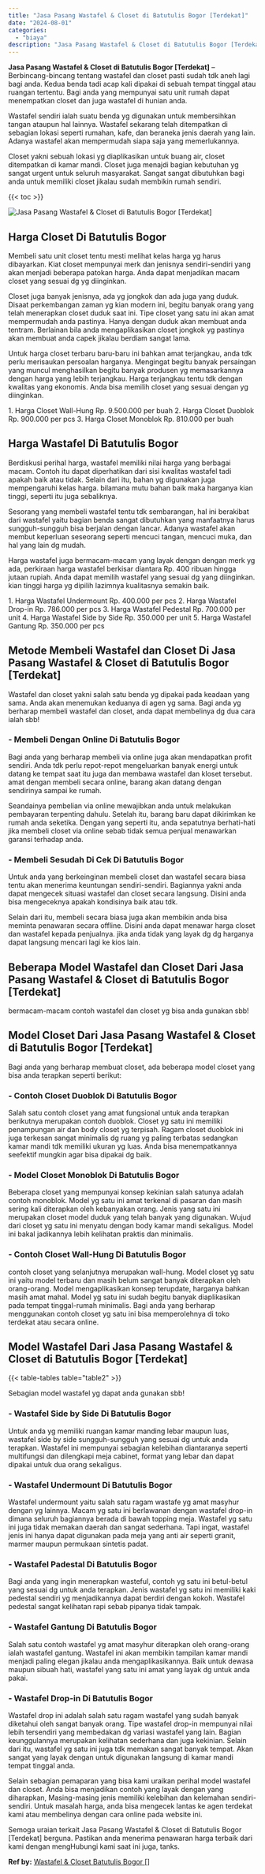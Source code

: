 ```yaml
---
title: "Jasa Pasang Wastafel & Closet di Batutulis Bogor [Terdekat]"
date: "2024-08-01"
categories: 
  - "biaya"
description: "Jasa Pasang Wastafel & Closet di Batutulis Bogor [Terdekat]. Semoga uraian terkait Jasa Pasang Wastafel & Closet di Batutulis Bogor [Terdekat] berguna. Pas..."
---
```


**Jasa Pasang Wastafel & Closet di Batutulis Bogor \[Terdekat\]** – Berbincang-bincang tentang wastafel dan closet pasti sudah tdk aneh lagi bagi anda. Kedua benda tadi acap kali dipakai di sebuah tempat tinggal atau ruangan tertentu. Bagi anda yang mempunyai satu unit rumah dapat menempatkan closet dan juga wastafel di hunian anda.

Wastafel sendiri ialah suatu benda yg digunakan untuk membersihkan tangan ataupun hal lainnya. Wastafel sekarang telah ditempatkan di sebagian lokasi seperti rumahan, kafe, dan beraneka jenis daerah yang lain. Adanya wastafel akan mempermudah siapa saja yang memerlukannya.

Closet yakni sebuah lokasi yg diaplikasikan untuk buang air, closet ditempatkan di kamar mandi. Closet juga menajdi bagian kebutuhan yg sangat urgent untuk seluruh masyarakat. Sangat sangat dibutuhkan bagi anda untuk memiliki closet jikalau sudah membikin rumah sendiri.

{{< toc >}}

![Jasa Pasang Wastafel & Closet di Batutulis Bogor [Terdekat]](/images/wastafel-closet-murah40.png)

## Harga Closet Di Batutulis Bogor

Membeli satu unit closet tentu mesti melihat kelas harga yg harus dibayarkan. Kiat closet mempunyai merk dan jenisnya sendiri-sendiri yang akan menjadi beberapa patokan harga. Anda dapat menjadikan macam closet yang sesuai dg yg diinginkan.

Closet juga banyak jenisnya, ada yg jongkok dan ada juga yang duduk. Disaat perkembangan zaman yg kian modern ini, begitu banyak orang yang telah menerapkan closet duduk saat ini. Tipe closet yang satu ini akan amat mempermudah anda pastinya. Hanya dengan duduk akan membuat anda tentram. Berlainan bila anda mengaplikasikan closet jongkok yg pastinya akan membuat anda capek jikalau berdiam sangat lama.

Untuk harga closet terbaru baru-baru ini bahkan amat terjangkau, anda tdk perlu merisaukan persoalan harganya. Mengingat begitu banyak persaingan yang muncul menghasilkan begitu banyak produsen yg memasarkannya dengan harga yang lebih terjangkau. Harga terjangkau tentu tdk dengan kwalitas yang ekonomis. Anda bisa memilih closet yang sesuai dengan yg diinginkan.

1\. Harga Closet Wall-Hung Rp. 9.500.000 per buah 2. Harga Closet Duoblok Rp. 900.000 per pcs 3. Harga Closet Monoblok Rp. 810.000 per buah

## Harga Wastafel Di Batutulis Bogor

Berdiskusi perihal harga, wastafel memiliki nilai harga yang berbagai macam. Contoh itu dapat diperhatikan dari sisi kwalitas wastafel tadi apakah baik atau tidak. Selain dari itu, bahan yg digunakan juga mempengaruhi kelas harga. bilamana mutu bahan baik maka harganya kian tinggi, seperti itu juga sebaliknya.

Sesorang yang membeli wastafel tentu tdk sembarangan, hal ini berakibat dari wastafel yaitu bagian benda sangat dibutuhkan yang manfaatnya harus sungguh-sungguh bisa berjalan dengan lancar. Adanya wastafel akan membut keperluan seseorang seperti mencuci tangan, mencuci muka, dan hal yang lain dg mudah.

Harga wastafel juga bermacam-macam yang layak dengan dengan merk yg ada, perkiraan harga wastafel berkisar diantara Rp. 400 ribuan hingga jutaan rupiah. Anda dapat memilih wastafel yang sesuai dg yang diinginkan. kian tinggi harga yg dipilih lazimnya kualitasnya semakin baik.

1\. Harga Wastafel Undermount Rp. 400.000 per pcs 2. Harga Wastafel Drop-in Rp. 786.000 per pcs 3. Harga Wastafel Pedestal Rp. 700.000 per unit 4. Harga Wastafel Side by Side Rp. 350.000 per unit 5. Harga Wastafel Gantung Rp. 350.000 per pcs

## Metode Membeli Wastafel dan Closet Di Jasa Pasang Wastafel & Closet di Batutulis Bogor \[Terdekat\]

Wastafel dan closet yakni salah satu benda yg dipakai pada keadaan yang sama. Anda akan menemukan keduanya di agen yg sama. Bagi anda yg berharap membeli wastafel dan closet, anda dapat membelinya dg dua cara ialah sbb!

### \- Membeli Dengan Online Di Batutulis Bogor

Bagi anda yang berharap membeli via online juga akan mendapatkan profit sendiri. Anda tdk perlu repot-repot mengeluarkan banyak energi untuk datang ke tempat saat itu juga dan membawa wastafel dan kloset tersebut. amat dengan membeli secara online, barang akan datang dengan sendirinya sampai ke rumah.

Seandainya pembelian via online mewajibkan anda untuk melakukan pembayaran terpenting dahulu. Setelah itu, barang baru dapat dikirimkan ke rumah anda seketika. Dengan yang seperti itu, anda sepatutnya berhati-hati jika membeli closet via online sebab tidak semua penjual menawarkan garansi terhadap anda.

### \- Membeli Sesudah Di Cek Di Batutulis Bogor

Untuk anda yang berkeinginan membeli closet dan wastafel secara biasa tentu akan menerima keuntungan sendiri-sendiri. Bagiannya yakni anda dapat mengecek situasi wastafel dan closet secara langsung. Disini anda bisa mengeceknya apakah kondisinya baik atau tdk.

Selain dari itu, membeli secara biasa juga akan membikin anda bisa meminta penawaran secara offline. Disini anda dapat menawar harga closet dan wastafel kepada penjualnya. jika anda tidak yang layak dg dg harganya dapat langsung mencari lagi ke kios lain.

## Beberapa Model Wastafel dan Closet Dari Jasa Pasang Wastafel & Closet di Batutulis Bogor \[Terdekat\]

bermacam-macam contoh wastafel dan closet yg bisa anda gunakan sbb!

## Model Closet Dari Jasa Pasang Wastafel & Closet di Batutulis Bogor \[Terdekat\]

Bagi anda yang berharap membuat closet, ada beberapa model closet yang bisa anda terapkan seperti berikut:

### \- Contoh Closet Duoblok Di Batutulis Bogor

Salah satu contoh closet yang amat fungsional untuk anda terapkan berikutnya merupakan contoh duoblok. Closet yg satu ini memiliki penampungan air dan body closet yg terpisah. Ragam closet duoblok ini juga terkesan sangat minimalis dg ruang yg paling terbatas sedangkan kamar mandi tdk memiliki ukuran yg luas. Anda bisa menempatkannya seefektif mungkin agar bisa dipakai dg baik.

### \- Model Closet Monoblok Di Batutulis Bogor

Beberapa closet yang mempunyai konsep kekinian salah satunya adalah contoh monoblok. Model yg satu ini amat terkenal di pasaran dan masih sering kali diterapkan oleh kebanyakan orang. Jenis yang satu ini merupakan closet model duduk yang telah banyak yang digunakan. Wujud dari closet yg satu ini menyatu dengan body kamar mandi sekaligus. Model ini bakal jadikannya lebih kelihatan praktis dan minimalis.

### \- Contoh Closet Wall-Hung Di Batutulis Bogor

contoh closet yang selanjutnya merupakan wall-hung. Model closet yg satu ini yaitu model terbaru dan masih belum sangat banyak diterapkan oleh orang-orang. Model mengaplikasikan konsep terupdate, harganya bahkan masih amat mahal. Model yg satu ini sudah begitu banyak diaplikasikan pada tempat tinggal-rumah minimalis. Bagi anda yang berharap menggunakan contoh closet yg satu ini bisa memperolehnya di toko terdekat atau secara online.

## Model Wastafel Dari Jasa Pasang Wastafel & Closet di Batutulis Bogor \[Terdekat\]

{{< table-tables table="table2" >}}

Sebagian model wastafel yg dapat anda gunakan sbb!

### \- Wastafel Side by Side Di Batutulis Bogor

Untuk anda yg memiliki ruangan kamar manding lebar maupun luas, wastafel side by side sungguh-sungguh yang sesuai dg untuk anda terapkan. Wastafel ini mempunyai sebagian kelebihan diantaranya seperti multifungsi dan dilengkapi meja cabinet, format yang lebar dan dapat dipakai untuk dua orang sekaligus.

### \- Wastafel Undermount Di Batutulis Bogor

Wastafel undermount yaitu salah satu ragam wastafe yg amat masyhur dengan yg lainnya. Macam yg satu ini berlawanan dengan wastafel drop-in dimana seluruh bagiannya berada di bawah topping meja. Wastafel yg satu ini juga tidak memakan daerah dan sangat sederhana. Tapi ingat, wastafel jenis ini hanya dapat digunakan pada meja yang anti air seperti granit, marmer maupun permukaan sintetis padat.

### \- Wastafel Padestal Di Batutulis Bogor

Bagi anda yang ingin menerapkan wasteful, contoh yg satu ini betul-betul yang sesuai dg untuk anda terapkan. Jenis wastafel yg satu ini memiliki kaki pedestal sendiri yg menjadikannya dapat berdiri dengan kokoh. Wastafel pedestal sangat kelihatan rapi sebab pipanya tidak tampak.

### \- Wastafel Gantung Di Batutulis Bogor

Salah satu contoh wastafel yg amat masyhur diterapkan oleh orang-orang ialah wastafel gantung. Wastafel ini akan membikin tampilan kamar mandi menjadi paling elegan jikalau anda mengaplikasikannya. Baik untuk dewasa maupun sibuah hati, wastafel yang satu ini amat yang layak dg untuk anda pakai.

### \- Wastafel Drop-in Di Batutulis Bogor

Wastafel drop ini adalah salah satu ragam wastafel yang sudah banyak diketahui oleh sangat banyak orang. Tipe wastafel drop-in mempunyai nilai lebih tersendiri yang membedakan dg variasi wastafel yang lain. Bagian keunggulannya merupakan kelihatan sederhana dan juga kekinian. Selain dari itu, wastafel yg satu ini juga tdk memakan sangat banyak tempat. Akan sangat yang layak dengan untuk digunakan langsung di kamar mandi tempat tinggal anda.

Selain sebagian pemaparan yang bisa kami uraikan perihal model wastafel dan closet. Anda bisa menjadikan contoh yang layak dengan yang diharapkan, Masing-masing jenis memiliki kelebihan dan kelemahan sendiri-sendiri. Untuk masalah harga, anda bisa mengecek lantas ke agen terdekat kami atau membelinya dengan cara online pada website ini.

Semoga uraian terkait Jasa Pasang Wastafel & Closet di Batutulis Bogor \[Terdekat\] berguna. Pastikan anda menerima penawaran harga terbaik dari kami dengan mengHubungi kami saat ini juga, tanks.

**Ref by:** [Wastafel & Closet Batutulis Bogor []](https://id.wikipedia.org/wiki/Wastafel)

